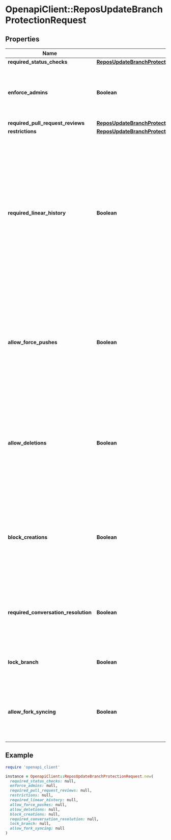 # OpenapiClient::ReposUpdateBranchProtectionRequest

## Properties

| Name | Type | Description | Notes |
| ---- | ---- | ----------- | ----- |
| **required_status_checks** | [**ReposUpdateBranchProtectionRequestRequiredStatusChecks**](ReposUpdateBranchProtectionRequestRequiredStatusChecks.md) |  |  |
| **enforce_admins** | **Boolean** | Enforce all configured restrictions for administrators. Set to &#x60;true&#x60; to enforce required status checks for repository administrators. Set to &#x60;null&#x60; to disable. |  |
| **required_pull_request_reviews** | [**ReposUpdateBranchProtectionRequestRequiredPullRequestReviews**](ReposUpdateBranchProtectionRequestRequiredPullRequestReviews.md) |  |  |
| **restrictions** | [**ReposUpdateBranchProtectionRequestRestrictions**](ReposUpdateBranchProtectionRequestRestrictions.md) |  |  |
| **required_linear_history** | **Boolean** | Enforces a linear commit Git history, which prevents anyone from pushing merge commits to a branch. Set to &#x60;true&#x60; to enforce a linear commit history. Set to &#x60;false&#x60; to disable a linear commit Git history. Your repository must allow squash merging or rebase merging before you can enable a linear commit history. Default: &#x60;false&#x60;. For more information, see \&quot;[Requiring a linear commit history](https://docs.github.com/github/administering-a-repository/requiring-a-linear-commit-history)\&quot; in the GitHub Help documentation. | [optional] |
| **allow_force_pushes** | **Boolean** | Permits force pushes to the protected branch by anyone with write access to the repository. Set to &#x60;true&#x60; to allow force pushes. Set to &#x60;false&#x60; or &#x60;null&#x60; to block force pushes. Default: &#x60;false&#x60;. For more information, see \&quot;[Enabling force pushes to a protected branch](https://docs.github.com/github/administering-a-repository/enabling-force-pushes-to-a-protected-branch)\&quot; in the GitHub Help documentation.\&quot; | [optional] |
| **allow_deletions** | **Boolean** | Allows deletion of the protected branch by anyone with write access to the repository. Set to &#x60;false&#x60; to prevent deletion of the protected branch. Default: &#x60;false&#x60;. For more information, see \&quot;[Enabling force pushes to a protected branch](https://docs.github.com/github/administering-a-repository/enabling-force-pushes-to-a-protected-branch)\&quot; in the GitHub Help documentation. | [optional] |
| **block_creations** | **Boolean** | If set to &#x60;true&#x60;, the &#x60;restrictions&#x60; branch protection settings which limits who can push will also block pushes which create new branches, unless the push is initiated by a user, team, or app which has the ability to push. Set to &#x60;true&#x60; to restrict new branch creation. Default: &#x60;false&#x60;. | [optional] |
| **required_conversation_resolution** | **Boolean** | Requires all conversations on code to be resolved before a pull request can be merged into a branch that matches this rule. Set to &#x60;false&#x60; to disable. Default: &#x60;false&#x60;. | [optional] |
| **lock_branch** | **Boolean** | Whether to set the branch as read-only. If this is true, users will not be able to push to the branch. Default: &#x60;false&#x60;. | [optional][default to false] |
| **allow_fork_syncing** | **Boolean** | Whether users can pull changes from upstream when the branch is locked. Set to &#x60;true&#x60; to allow fork syncing. Set to &#x60;false&#x60; to prevent fork syncing. Default: &#x60;false&#x60;. | [optional][default to false] |

## Example

```ruby
require 'openapi_client'

instance = OpenapiClient::ReposUpdateBranchProtectionRequest.new(
  required_status_checks: null,
  enforce_admins: null,
  required_pull_request_reviews: null,
  restrictions: null,
  required_linear_history: null,
  allow_force_pushes: null,
  allow_deletions: null,
  block_creations: null,
  required_conversation_resolution: null,
  lock_branch: null,
  allow_fork_syncing: null
)
```

